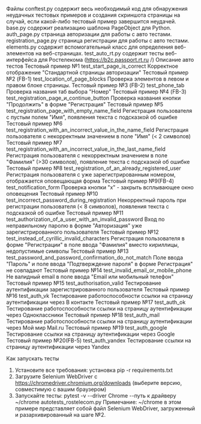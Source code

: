 Файлы
conftest.py содержит весь необходимый код для обнаружения неудачных тестовых примеров и создания скриншота страницы на случай, если какой-либо тестовый пример завершится неудачей.
base.py содержит реализацию шаблона PageObject для Python.
auth_page.py страница авторизации для работы с авто тестами.
registration_page.py страница регистрации для работы с авто тестами.
elements.py содержит вспомогательный класс для определения веб-элементов на веб-страницах.
test_auto_rt.py содержит тесты веб- интерфейса для Ростелекома (https://b2c.passport.rt.ru /)
Описание авто тестов
Тестовый пример №1 test_start_page_is_correct Корректное отображение "Стандартной страницы авторизации"
Тестовый пример №2 (FB-1) test_location_of_page_blocks Проверка элементов в левом и правом блоке страницы.
Тестовый пример №3 (FB-2) test_phone_tab Проверка названия таб выбора "Номер"
Тестовый пример №4 (FB-3) test_registration_page_и_continue_button Проверка названия кнопки "Продолжить" в форме "Регистрация"
Тестовый пример №5 test_registration_page_with_empty_name_field Регистрация пользователя с пустым полем "Имя", появления текста с подсказкой об ошибке
Тестовый пример №6 test_registration_with_an_incorrect_value_in_the_name_field Регистрация пользователя с некорректным значением в поле "Имя" (< 2 символов)
Тестовый пример №7 test_registration_with_an_incorrect_value_in_the_last_name_field Регистрация пользователя с некорректным значением в поле "Фамилия" (>30 символов), появление текста с подсказкой об ошибке
Тестовый пример №8 test_registration_of_an_already_registered_user Регистрация пользователя с уже зарегистрированным номером, отображается оповещающая форма
Тестовый пример №9(FB-4) test_notification_form Проверка кнопки "х" - закрыть всплывающее окно оповещения
Тестовый пример №10 test_incorrect_password_during_registration Некорректный пароль при регистрации пользователя (< 8 символов), появления текста с подсказкой об ошибке
Тестовый пример №11 test_authorization_of_a_user_with_an_invalid_password Вход по неправильному паролю в форме "Авторизация" уже зарегистрированного пользователя
Тестовый пример №12 test_instead_of_cyrillic_invalid_characters Регистрация пользователя в форме "Регистрации" в поле ввода "Фамилия" вместо кириллицы, недопустимые символы
Тестовый пример №13 test_password_and_password_confirmation_do_not_match Поле ввода "Пароль" и поле ввода "Подтверждение пароля" в форме Регистрация" не совпадают
Тестовый пример №14 test_invalid_email_or_mobile_phone Не валидный email в поле ввода "Email или мобильный телефон"
Тестовый пример №15 test_authorisation_valid Тестирование аутентификации зарегистрированного пользователя
Тестовый пример №16 test_auth_vk Тестирование  работоспособности ссылки на  страницу аутентификации через В контакте
Тестовый пример №17 test_auth_ok Тестирование работоспособности ссылки на  страницу аутентификации через Одноклассники
Тестовый пример №18 test_auth_mail Тестирование работоспособности ссылки на  страницу аутентификации через Мой мир Mail.ru
Тестовый пример №19 test_auth_google Тестирование  ссылки на  страницу аутентификации через Google
Тестовый пример №20(FB-5) test_auth_yandex Тестирование  ссылки на  страницу аутентификации через Yandex




Как запускать тесты
1.	Установите все требования:
установка pip -r requirements.txt
2.	Загрузите Selenium WebDriver с https://chromedriver.chromium.org/downloads (выберите версию, совместимую с вашим браузером)
3.	Запускайте тесты:
pytest -v --driver Chrome --путь к драйверу ~/chrome autotests_rostelecom.py
Примечание:
~/chrome в этом примере представляет собой файл Selenium WebDriver, загруженный и разархивированный на шаге №2.

